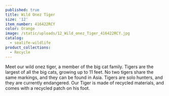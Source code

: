 ```yaml
---
published: true
title: Wild Onez Tiger
size: '12'
item_number: 416422RCY
color: Orange
image: /static/uploads/12_Wild_onez_Tiger_416422RCY.jpg
catalog:
  - sealife-wildlife
product_collections:
  - Recycle
---
```

Meet our wild onez tiger, a member of the big cat family. Tigers are the largest of all the big cats, growing up to 11 feet. No two tigers share the same markings, and they can be found in Asia. Tigers are solo hunters, and they are currently endangered. Our Tiger is made of recycled materials, and comes with a recycled patch on his foot.
